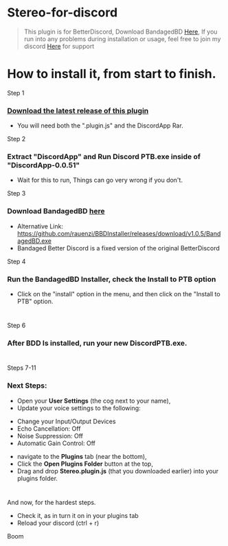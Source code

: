 # Stereo-for-discord

> This plugin is for BetterDiscord, Download BandagedBD [Here](http://github.com), 
> If you run into any problems during installation or usage, feel free to join my discord [Here](https://discord.gg/4RxCwSawzY) for support

# How to install it, from start to finish.

Step 1
### [Download the latest release of this plugin](https://github.com/ddjthings/Stereo-for-discord/releases)
* You will need both the ".plugin.js" and the DiscordApp Rar.

Step 2
### Extract "DiscordApp" and Run Discord PTB.exe inside of "DiscordApp-0.0.51"
* Wait for this to run, Things can go very wrong if you don't.

Step 3
### Download BandagedBD [here](https://github.com/rauenzi/BBDInstaller/releases/download/v1.0.5/BandagedBD.exe)
* Alternative Link: https://github.com/rauenzi/BBDInstaller/releases/download/v1.0.5/BandagedBD.exe
* Bandaged Better Discord is a fixed version of the original BetterDiscord

Step 4
### Run the BandagedBD Installer, check the **Install to PTB** option
* Click on the "install" option in the menu, and then click on the "Install to PTB" option.

#

Step 6
### After BDD Is installed, run your new DiscordPTB.exe. 

#

Steps 7-11
### Next Steps:
* Open your **User Settings** (the cog next to your name),
* Update your voice settings to the following:
- Change your Input/Output Devices
- Echo Cancellation: Off
- Noise Suppression: Off
- Automatic Gain Control: Off
* navigate to the **Plugins** tab (near the bottom), 
* Click the **Open Plugins Folder** button at the top, 
* Drag and drop **Stereo.plugin.js** (that you downloaded earlier) into your plugins folder. 

#

And now, for the hardest steps.
* Check it, as in turn it on in your plugins tab
* Reload your discord (ctrl + r)

Boom
